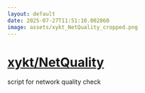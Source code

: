 ```yaml
---
layout: default
date: 2025-07-27T11:51:10.002860
image: assets/xykt_NetQuality_cropped.png
---
```


# [xykt/NetQuality](https://github.com/xykt/NetQuality)

script for network quality check
